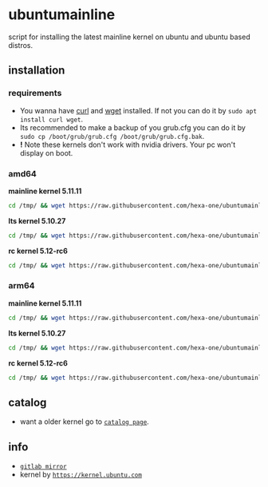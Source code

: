 # ubuntumainline
script for installing the latest mainline kernel on ubuntu and ubuntu based distros.

## installation

### requirements

- You wanna have [curl](https://curl.haxx.se/) and [wget](https://www.gnu.org/software/wget/) installed. If not you can do it by `sudo apt install curl wget`.
- Its recommended to make a backup of you grub.cfg you can do it by `sudo cp /boot/grub/grub.cfg /boot/grub/grub.cfg.bak`.
- **!** Note these kernels don't work with nvidia drivers. Your pc won't display on boot.

### amd64

**mainline kernel 5.11.11**

```bash
cd /tmp/ && wget https://raw.githubusercontent.com/hexa-one/ubuntumainline/main/catalog/5.11.11/install.sh && chmod +x install.sh && sudo ./install.sh -amd
```
**lts kernel 5.10.27**
```bash
cd /tmp/ && wget https://raw.githubusercontent.com/hexa-one/ubuntumainline/main/catalog/5.10.27/install.sh && chmod +x install.sh && sudo ./install.sh -amd
```

**rc kernel 5.12-rc6**
```bash
cd /tmp/ && wget https://raw.githubusercontent.com/hexa-one/ubuntumainline/main/catalog/5.12-rc6/install.sh && chmod +x install.sh && sudo ./install.sh -amd
```

### arm64

**mainline kernel 5.11.11**
```bash
cd /tmp/ && wget https://raw.githubusercontent.com/hexa-one/ubuntumainline/main/catalog/5.11.11/install.sh && chmod +x install.sh && sudo ./install.sh -arm
```

**lts kernel 5.10.27**
```bash
cd /tmp/ && wget https://raw.githubusercontent.com/hexa-one/ubuntumainline/main/catalog/5.10.27/install.sh && chmod +x install.sh && sudo ./install.sh -arm
```

**rc kernel 5.12-rc6**
```bash
cd /tmp/ && wget https://raw.githubusercontent.com/hexa-one/ubuntumainline/main/catalog/5.12-rc6/install.sh && chmod +x install.sh && sudo ./install.sh -arm
```

## catalog

- want a older kernel go to [`catalog page`](../catalog/README.md).

## info

- [`gitlab mirror`](https://gitlab.com/hexa-one/ubuntumainline)
- kernel by [`https://kernel.ubuntu.com`](https://kernel.ubuntu.com/)
